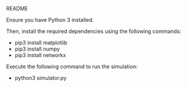README

Ensure you have Python 3 installed. 

Then, install the required dependencies using the following commands:
- pip3 install matplotlib
- pip3 install numpy
- pip3 install networkx

Execute the following command to run the simulation:
- python3 simulator.py
